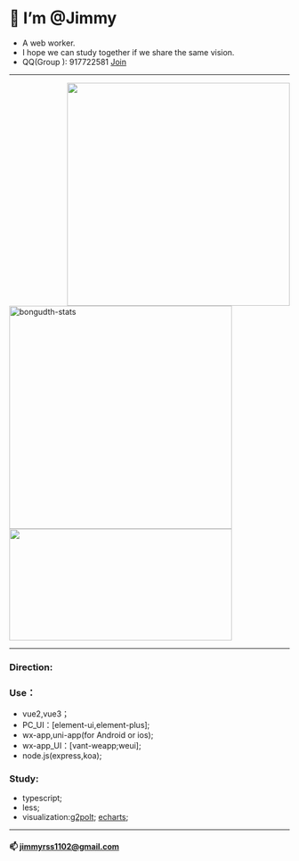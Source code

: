 # 👋  I’m @Jimmy

* A web worker.
* I hope we can study together if we share the same vision.
* QQ(Group ): 917722581 [Join](https://jq.qq.com/?_wv=1027&k=S3dfwlRT)
---

<img align="right" width="400Ppx" src="https://pic.rmb.bdstatic.com/bjh/down/99b15364feac6f5cb587e8884b4361cc.gif" />
<img width="400Ppx" src="https://github-readme-stats.vercel.app/api/top-langs?username=RSS1102&show_icons=true&locale=en&layout=compact&line_height=20&title_color=f69673" alt="bongudth-stats" />
<img width="400Ppx" height="200px" src="https://github-readme-stats.vercel.app/api?username=RSS1102&show_icons=true&hide_border=false&line_height=20&title_color=f69673&icon_color=e2a7a2&show_owner=true" />

---

### Direction:
### Use：
* vue2,vue3； 
* PC_UI：[element-ui,element-plus];
* wx-app,uni-app(for Android or ios);
* wx-app_UI：[vant-weapp;weui];
* node.js(express,koa);  
### Study:

 * typescript;  
* less;  
* visualization:[g2polt](https://g2plot.antv.vision/zh/); [echarts](https://echarts.apache.org/);  
---
#### 📫 jimmyrss1102@gmail.com
